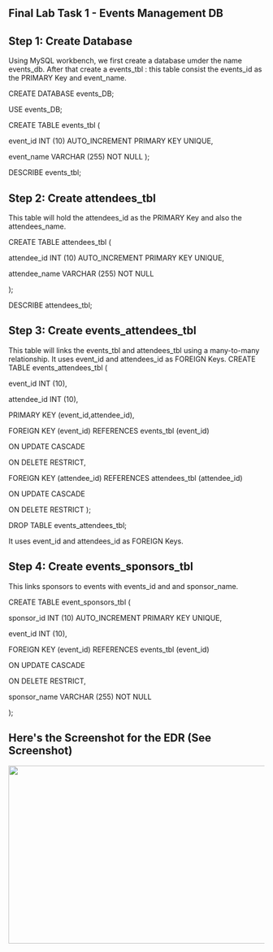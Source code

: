 ## Final Lab Task 1 - Events Management DB ##

## Step 1: Create Database ##


Using MySQL workbench, we first create a database umder the name events_db. After that create a events_tbl : this table consist the events_id as the PRIMARY Key and event_name.


CREATE DATABASE   events_DB;

USE events_DB;

CREATE TABLE events_tbl (

event_id INT (10) AUTO_INCREMENT PRIMARY KEY UNIQUE,

event_name VARCHAR (255) NOT NULL
);

DESCRIBE events_tbl;

## Step 2: Create attendees_tbl ##

This table will hold the attendees_id as the PRIMARY Key and also the attendees_name.

CREATE TABLE attendees_tbl (

attendee_id INT (10) AUTO_INCREMENT PRIMARY KEY UNIQUE,

attendee_name VARCHAR (255) NOT NULL

);

DESCRIBE attendees_tbl;


## Step 3: Create events_attendees_tbl ##

This table will links the events_tbl and attendees_tbl using a many-to-many relationship. 
It uses event_id and attendees_id as FOREIGN Keys.
CREATE TABLE events_attendees_tbl (

event_id INT (10),

attendee_id INT (10),

PRIMARY KEY (event_id,attendee_id),

FOREIGN KEY (event_id) REFERENCES events_tbl (event_id)

ON UPDATE CASCADE

ON DELETE RESTRICT,

FOREIGN KEY (attendee_id) REFERENCES attendees_tbl (attendee_id)

ON UPDATE CASCADE

ON DELETE RESTRICT
);

DROP TABLE events_attendees_tbl;

It uses event_id and attendees_id as FOREIGN Keys.

## Step 4: Create events_sponsors_tbl ##

This links sponsors to events with events_id and and sponsor_name.


CREATE TABLE event_sponsors_tbl (

sponsor_id INT (10) AUTO_INCREMENT PRIMARY KEY UNIQUE,

event_id INT (10),

FOREIGN KEY (event_id) REFERENCES events_tbl (event_id)

ON UPDATE CASCADE

ON DELETE RESTRICT,

sponsor_name VARCHAR (255) NOT NULL

);

## Here's the Screenshot for the EDR (See Screenshot) ##

<img src="" align="center" height="350" width="600"/>
